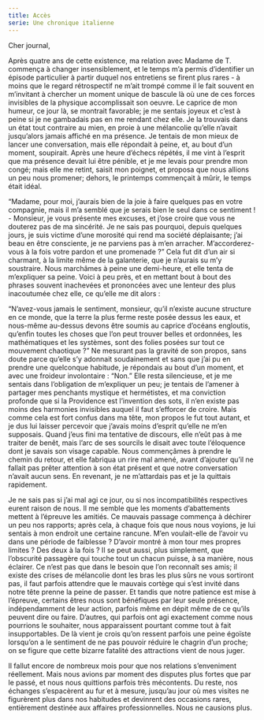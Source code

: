 ```yaml
---
title: Accès
serie: Une chronique italienne
---
```


Cher journal,


Après quatre ans de cette existence, ma relation avec Madame de T. commença à
changer insensiblement, et le temps m’a permis d’identifier un épisode
particulier à partir duquel nos entretiens se firent plus rares - à moins que
le regard rétrospectif ne m’ait trompé comme il le fait souvent en m’invitant à
chercher un moment unique de bascule là où une de ces forces invisibles de la
physique accomplissait son oeuvre. Le caprice de mon humeur, ce jour là, se
montrait favorable; je me sentais joyeux et c’est à peine si je ne gambadais
pas en me rendant chez elle. Je la trouvais dans un état tout contraire au
mien, en proie à une mélancolie qu’elle n’avait jusqu’alors jamais affiché en
ma présence. Je tentais de mon mieux de lancer une conversation, mais elle
répondait à peine, et, au bout d’un moment, soupirait. Après une heure d’échecs
répétés, il me vint à l’esprit que ma présence devait lui être pénible, et je
me levais pour prendre mon congé; mais elle me retint, saisit mon poignet, et
proposa que nous allions un peu nous promener; dehors, le printemps commençait
à mûrir, le temps était idéal.

“Madame, pour moi, j’aurais bien de la joie à faire quelques pas en votre
compagnie, mais il m’a semblé que je serais bien le seul dans ce sentiment !
\- Monsieur, je vous présente mes excuses, et j’ose croire que vous ne douterez
pas de ma sincérité. Je ne sais pas pourquoi, depuis quelques jours, je suis
victime d’une morosité qui rend ma société déplaisante; j’ai beau en être
consciente, je ne parviens pas à m’en arracher.  M’accorderez-vous à la fois
votre pardon et une promenade ?” Cela fut dit d’un air si charmant, à la limite
même de la galanterie, que je n’aurais su m’y soustraire. Nous marchâmes à
peine une demi-heure, et elle tenta de m’expliquer sa peine. Voici à peu près,
et en mettant bout à bout des phrases souvent inachevées et prononcées avec une
lenteur des plus inacoutumée chez elle, ce qu’elle me dit alors :

“N’avez-vous jamais le sentiment, monsieur, qu’il n’existe aucune structure en
ce monde, que la terre la plus ferme reste posée dessus les eaux, et nous-même
au-dessus devons être soumis au caprice d’océans engloutis, qu’enfin toutes les
choses que l’on peut trouver belles et ordonnées, les mathématiques et les
systèmes, sont des folies posées sur tout ce mouvement chaotique ?” Ne mesurant
pas la gravité de son propos, sans doute parce qu’elle s’y adonnait
soudainement et sans que j’ai pu en prendre une quelconque habitude, je
répondais au bout d’un moment, et avec une froideur involontaire : “Non.” Elle
resta silencieuse, et je me sentais dans l’obligation de m’expliquer un peu; je
tentais de l’amener à partager mes penchants mystique et hermétistes, et ma
conviction profonde que si la Providence est l’invention des sots, il n’en
existe pas moins des harmonies invisibles auquel il faut s’efforcer de croire.
Mais comme cela est fort confus dans ma tête, mon propos le fut tout autant, et
je dus lui laisser percevoir que j’avais moins d’esprit qu’elle ne m’en
supposais. Quand j’eus fini ma tentative de discours, elle n’eût pas à me
traiter de benêt, mais l’arc de ses sourcils le disait avec toute l’éloquence
dont je savais son visage capable. Nous commençâmes à prendre le chemin du
retour, et elle fabriqua un rire mal amené, avant d’ajouter qu’il ne fallait
pas prêter attention à son état présent et que notre conversation n’avait aucun
sens. En revenant, je ne m’attardais pas et je la quittais rapidement.

Je ne sais pas si j’ai mal agi ce jour, ou si nos incompatibilités respectives
eurent raison de nous. Il me semble que les moments d’abattements mettent à
l’épreuve les amitiés. Ce mauvais passage commença à déchirer un peu nos
rapports; après cela, à chaque fois que nous nous voyions, je lui sentais à mon
endroit une certaine rancune. M’en voulait-elle de l’avoir vu dans une période
de faiblesse ? D’avoir montré à mon tour mes propres limites ? Des deux à la
fois ? Il se peut aussi, plus simplement, que l’obscurité passagère qui touche
tout un chacun puisse, à sa manière, nous éclairer. Ce n’est pas que dans le
besoin que l’on reconnaît ses amis; il existe des crises de mélancolie dont les
bras les plus sûrs ne vous sortiront pas, il faut parfois attendre que le
mauvais cortège qui s’est invité dans notre tête prenne la peine de passer. Et
tandis que notre patience est mise à l’épreuve, certains êtres nous sont
bénéfiques par leur seule présence, indépendamment de leur action, parfois même
en dépit même de ce qu’ils peuvent dire ou faire. D’autres, qui parfois ont agi
exactement comme nous pourrions le souhaiter, nous apparaissent pourtant comme
tout à fait insupportables. De là vient je crois qu’on ressent parfois une
peine égoïste lorsqu’on a le sentiment de ne pas pouvoir réduire le chagrin
d’un proche; on se figure que cette bizarre fatalité des attractions vient de
nous juger.

Il fallut encore de nombreux mois pour que nos relations s’enveniment
réellement. Mais nous avions par moment des disputes plus fortes que par le
passé, et nous nous quittions parfois très mécontents. Du reste, nos échanges
s’espacèrent au fur et à mesure, jusqu’au jour où mes visites ne figurèrent
plus dans nos habitudes et devinrent des occasions rares, entièrement destinée
aux affaires professionnelles. Nous ne causions plus.
